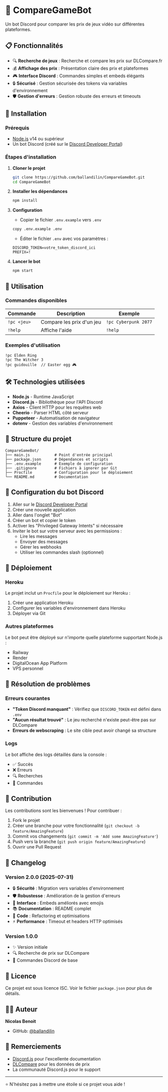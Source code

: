 # 🤖 CompareGameBot

Un bot Discord pour comparer les prix de jeux vidéo sur différentes plateformes.

## 📋 Fonctionnalités

- 🔍 **Recherche de jeux** : Recherche et compare les prix sur DLCompare.fr
- 💰 **Affichage des prix** : Présentation claire des prix et plateformes
- 🎮 **Interface Discord** : Commandes simples et embeds élégants
- 🔒 **Sécurisé** : Gestion sécurisée des tokens via variables d'environnement
- 🛡️ **Gestion d'erreurs** : Gestion robuste des erreurs et timeouts

## 🚀 Installation

### Prérequis

- [Node.js](https://nodejs.org/) v14 ou supérieur
- Un bot Discord (créé sur le [Discord Developer Portal](https://discord.com/developers/applications))

### Étapes d'installation

1. **Cloner le projet**
   ```bash
   git clone https://github.com/ballandilin/CompareGameBot.git
   cd CompareGameBot
   ```

2. **Installer les dépendances**
   ```bash
   npm install
   ```

3. **Configuration**
   - Copier le fichier `.env.example` vers `.env`
   ```bash
   copy .env.example .env
   ```
   - Éditer le fichier `.env` avec vos paramètres :
   ```env
   DISCORD_TOKEN=votre_token_discord_ici
   PREFIX=!
   ```

4. **Lancer le bot**
   ```bash
   npm start
   ```

## 🎯 Utilisation

### Commandes disponibles

| Commande | Description | Exemple |
|----------|-------------|---------|
| `!pc <jeu>` | Compare les prix d'un jeu | `!pc Cyberpunk 2077` |
| `!help` | Affiche l'aide | `!help` |

### Exemples d'utilisation

```
!pc Elden Ring
!pc The Witcher 3
!pc guidouille  // Easter egg 🎮
```

## 🛠️ Technologies utilisées

- **Node.js** - Runtime JavaScript
- **Discord.js** - Bibliothèque pour l'API Discord
- **Axios** - Client HTTP pour les requêtes web
- **Cheerio** - Parser HTML côté serveur
- **Puppeteer** - Automatisation de navigateur
- **dotenv** - Gestion des variables d'environnement

## 📁 Structure du projet

```
CompareGameBot/
├── main.js           # Point d'entrée principal
├── package.json      # Dépendances et scripts
├── .env.example      # Exemple de configuration
├── .gitignore        # Fichiers à ignorer par Git
├── Procfile          # Configuration pour le déploiement
└── README.md         # Documentation
```

## 🔧 Configuration du bot Discord

1. Aller sur le [Discord Developer Portal](https://discord.com/developers/applications)
2. Créer une nouvelle application
3. Aller dans l'onglet "Bot"
4. Créer un bot et copier le token
5. Activer les "Privileged Gateway Intents" si nécessaire
6. Inviter le bot sur votre serveur avec les permissions :
   - Lire les messages
   - Envoyer des messages
   - Gérer les webhooks
   - Utiliser les commandes slash (optionnel)

## 🚀 Déploiement

### Heroku

Le projet inclut un `Procfile` pour le déploiement sur Heroku :

1. Créer une application Heroku
2. Configurer les variables d'environnement dans Heroku
3. Déployer via Git

### Autres plateformes

Le bot peut être déployé sur n'importe quelle plateforme supportant Node.js :
- Railway
- Render
- DigitalOcean App Platform
- VPS personnel

## 🐛 Résolution de problèmes

### Erreurs courantes

- **"Token Discord manquant"** : Vérifiez que `DISCORD_TOKEN` est défini dans `.env`
- **"Aucun résultat trouvé"** : Le jeu recherché n'existe peut-être pas sur DLCompare
- **Erreurs de webscraping** : Le site cible peut avoir changé sa structure

### Logs

Le bot affiche des logs détaillés dans la console :
- ✅ Succès
- ❌ Erreurs
- 🔍 Recherches
- 📝 Commandes

## 🤝 Contribution

Les contributions sont les bienvenues ! Pour contribuer :

1. Fork le projet
2. Créer une branche pour votre fonctionnalité (`git checkout -b feature/AmazingFeature`)
3. Commit vos changements (`git commit -m 'Add some AmazingFeature'`)
4. Push vers la branche (`git push origin feature/AmazingFeature`)
5. Ouvrir une Pull Request

## 📝 Changelog

### Version 2.0.0 (2025-07-31)
- 🔒 **Sécurité** : Migration vers variables d'environnement
- 🛡️ **Robustesse** : Amélioration de la gestion d'erreurs
- 🎨 **Interface** : Embeds améliorés avec emojis
- 📚 **Documentation** : README complet
- 🧹 **Code** : Refactoring et optimisations
- ⚡ **Performance** : Timeout et headers HTTP optimisés

### Version 1.0.0
- ✨ Version initiale
- 🔍 Recherche de prix sur DLCompare
- 🤖 Commandes Discord de base

## 📜 Licence

Ce projet est sous licence ISC. Voir le fichier `package.json` pour plus de détails.

## 👨‍💻 Auteur

**Nicolas Benoit**
- GitHub: [@ballandilin](https://github.com/ballandilin)

## 🙏 Remerciements

- [Discord.js](https://discord.js.org/) pour l'excellente documentation
- [DLCompare](https://www.dlcompare.fr/) pour les données de prix
- La communauté Discord.js pour le support

---

⭐ N'hésitez pas à mettre une étoile si ce projet vous aide !
